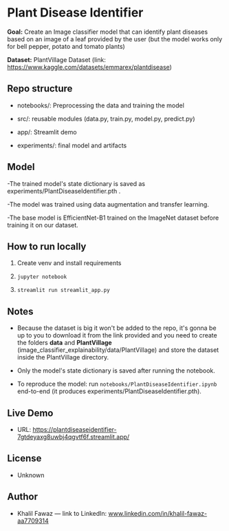 # Plant Disease Identifier



**Goal:** Create an Image classifier model that can identify plant diseases based on an image of a leaf provided by the user (but the model works only for bell pepper, potato and tomato plants)



**Dataset:** PlantVillage Dataset (link: https://www.kaggle.com/datasets/emmarex/plantdisease)



## Repo structure

- notebooks/: Preprocessing the data and training the model

- src/: reusable modules (data.py, train.py, model.py, predict.py)

- app/: Streamlit demo

- experiments/: final model and artifacts



## Model

-The trained model's state dictionary is saved as experiments/PlantDiseaseIdentifier.pth . 

-The model was trained using data augmentation and transfer learning.

-The base model is EfficientNet-B1 trained on the ImageNet dataset before training it on our dataset.



## How to run locally

1. Create venv and install requirements

2. `jupyter notebook`

3. `streamlit run streamlit_app.py`



## Notes
- Because the dataset is big it won't be added to the repo, it's gonna be up to you to download it from the link provided and you need to create the folders **data** and **PlantVillage** (image_classifier_explainability/data/PlantVillage) and store the dataset inside the PlantVillage directory.

- Only the model's state dictionary is saved after running the notebook.

- To reproduce the model: run `notebooks/PlantDiseaseIdentifier.ipynb` end-to-end (it produces experiments/PlantDiseaseIdentifier.pth).



## Live Demo

- URL: https://plantdiseaseidentifier-7gtdeyaxg8uwbj4qgvtf6f.streamlit.app/


## License

- Unknown



## Author

- Khalil Fawaz — link to LinkedIn: www.linkedin.com/in/khalil-fawaz-aa7709314



